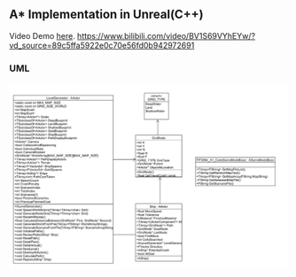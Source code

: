 ## A* Implementation in Unreal(C++)
Video Demo [here](https://www.bilibili.com/video/BV1S69VYhEYw/?vd_source=89c5ffa5922e0c70e56fd0b942972691).
https://www.bilibili.com/video/BV1S69VYhEYw/?vd_source=89c5ffa5922e0c70e56fd0b942972691
### UML
![UML.png](https://github.com/StevenWu111/AStar/blob/c334468b41aa1352c3b964fac5a17069240832b2/UML.png)
